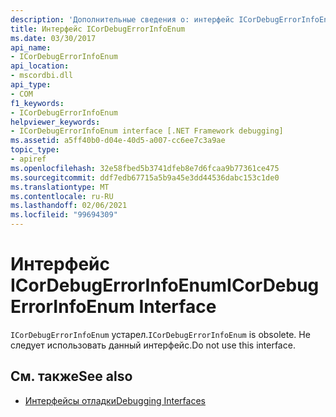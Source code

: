 ```yaml
---
description: 'Дополнительные сведения о: интерфейс ICorDebugErrorInfoEnum'
title: Интерфейс ICorDebugErrorInfoEnum
ms.date: 03/30/2017
api_name:
- ICorDebugErrorInfoEnum
api_location:
- mscordbi.dll
api_type:
- COM
f1_keywords:
- ICorDebugErrorInfoEnum
helpviewer_keywords:
- ICorDebugErrorInfoEnum interface [.NET Framework debugging]
ms.assetid: a5ff40b0-d04e-40d5-a007-cc6ee7c3a9ae
topic_type:
- apiref
ms.openlocfilehash: 32e58fbed5b3741dfeb8e7d6fcaa9b77361ce475
ms.sourcegitcommit: ddf7edb67715a5b9a45e3dd44536dabc153c1de0
ms.translationtype: MT
ms.contentlocale: ru-RU
ms.lasthandoff: 02/06/2021
ms.locfileid: "99694309"
---
```

# <a name="icordebugerrorinfoenum-interface"></a><span data-ttu-id="a93ec-103">Интерфейс ICorDebugErrorInfoEnum</span><span class="sxs-lookup"><span data-stu-id="a93ec-103">ICorDebugErrorInfoEnum Interface</span></span>

<span data-ttu-id="a93ec-104">`ICorDebugErrorInfoEnum` устарел.</span><span class="sxs-lookup"><span data-stu-id="a93ec-104">`ICorDebugErrorInfoEnum` is obsolete.</span></span> <span data-ttu-id="a93ec-105">Не следует использовать данный интерфейс.</span><span class="sxs-lookup"><span data-stu-id="a93ec-105">Do not use this interface.</span></span>  
  
## <a name="see-also"></a><span data-ttu-id="a93ec-106">См. также</span><span class="sxs-lookup"><span data-stu-id="a93ec-106">See also</span></span>

- [<span data-ttu-id="a93ec-107">Интерфейсы отладки</span><span class="sxs-lookup"><span data-stu-id="a93ec-107">Debugging Interfaces</span></span>](debugging-interfaces.md)

